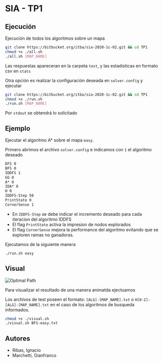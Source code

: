 # SIA - TP1 

## Ejecución

Ejecución de todos los algoritmos sobre un mapa

```bash
git clone https://bitbucket.org/itba/sia-2020-1c-02.git && cd TP1
chmod +x ./all.sh
./all.sh [MAP_NAME]
```
Las respuestas apareceran en la carpeta `test`, y las estadisticas en formato csv en `stats`

Otra opción es realizar la configuración deseada en `solver.config` y ejecutar

```bash
git clone https://bitbucket.org/itba/sia-2020-1c-02.git && cd TP1
chmod +x ./run.sh
./run.sh [MAP_NAME]
```
Por `stdout` se obtendrá lo solicitado

## Ejemplo

Ejecutar el algoritmo A* sobre el mapa `easy`.

Primero abrimos el archivo `solver.config` e indicamos con `1` el algoritmo deseado

```txt
DFS 0
BFS 0
IDDFS 1
GG 0
A* 0
IDA* 0
H 0
IDDFS-Step 50
PrintState 0
CornerSense 1
```
* En `IDDFS-Step` se debe indicar el incremento deseado para cada iteracion del algoritmo IDDFS
* El flag `PrintState` activa la impresion de nodos explorados 
* El flag `CornerSense` mejora la performance del algoritmo evitando que se exploren ramas no ganadoras. 

Ejecutamos de la siguiente manera

```bash
./run.sh easy
```

## Visual

![Optimal Path](images/animated.gif)

Para visualizar el resultado de una manera animatda ejectuamos

Los archivos de test poseen el formato:
`[ALG]-[MAP_NAME].txt` o `H[0-2]-[ALG]-[MAP_NAME].txt` en el caso de los algoritmos de busqueda informados. 

```bash
chmod +x ./visual.sh
./visual.sh BFS-easy.txt
```

## Autores
* Ribas, Ignacio
* Marchetti, Gianfranco
